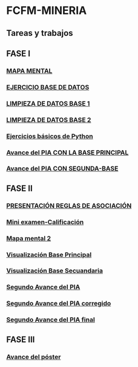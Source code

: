 # FCFM-MINERIA
## Tareas y trabajos
## FASE I
### [MAPA MENTAL](MAPA%20MENTAL%20TAREA%20%231.pdf)
### [EJERCICIO BASE DE DATOS](Ej1_BaseDatos.Equipo10.pdf)
### [LIMPIEZA DE DATOS BASE 1](https://github.com/AndyCortez98/FCFM/blob/main/Ej_Limpieza_Equipo_10.ipynb)
### [LIMPIEZA DE DATOS BASE 2](Ej_LimpiezaConsumo_Equipo10.ipynb)
### [Ejercicios básicos de Python](Ej_Python_1736472.ipynb)
### [Avance del PIA CON LA BASE PRINCIPAL](Avance_PIA_Eq10.ipynb)
### [Avance del PIA CON SEGUNDA-BASE](Avance1_PIA_Equipo10.ipynb)

## FASE II 
### [PRESENTACIÓN REGLAS DE ASOCIACIÓN](Presentacion_Reglas.de.asociacion_Equipo10.pdf)
### [Mini examen-Calificación](https://github.com/AndreshdzFCFM/Mineria-de-datos/blob/main/Calificaci%C3%B3n_Reglas.De.Asociaci%C3%B3n_Equipo10.pdf)
### [Mapa mental 2](https://github.com/AndyCortez98/FCFM/blob/main/MapaMental_2_1736472.pdf)
### [Visualización Base Principal](https://github.com/SergioOviedoMartinez/Mineria-de-datos/blob/main/Visualizaci%C3%B3n1_Equipo10.ipynb)
### [Visualización Base Secuandaria](https://github.com/SergioOviedoMartinez/Mineria-de-datos/blob/main/Visualizaci%C3%B3n2_Equipo10.ipynb)
### [Segundo Avance del PIA](https://github.com/AndreshdzFCFM/Mineria-de-datos/blob/main/Avance%20PIA%202_EQ_10.ipynb)  
### [Segundo Avance del PIA corregido](https://github.com/AndyCortez98/FCFM/blob/main/AvancePIA_II_Eq.10.ipynb)
### [Segundo Avance del PIA final](https://github.com/AndyCortez98/FCFM/blob/main/AvancePIA_2_10.ipynb)

## FASE III
### [Avance del póster](https://github.com/AndyCortez98/FCFM/blob/main/Estadisticas%20del%20suicidio.pdf)
